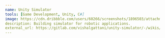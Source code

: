 ```yaml
---
name: Unity Simulator
tools: [Game Development, Unity, C#]
image: https://cdn.dribbble.com/users/60266/screenshots/1896503/attachments/323320/game-development_2.png?resize=800x600&vertical=center
description: Building simulator for robotic applications.
external_url: https://gitlab.com/vishalgattani/unity-simulator/-/wikis/home
---
```











